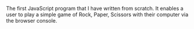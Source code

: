 The first JavaScript program that I have written from scratch. It enables a user to play a simple game of Rock, Paper, Scissors with their computer via the browser console.
